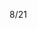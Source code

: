 8/21

<!-- 加班時數
累積14h , 今天加班2h 
-->

<!-- Leetcode刷題  
總刷55題 今天刷了6題
-->

<!--專案
 第一個專案 5/28 合約管理(完成)
 第二個專案 物料模擬分析-後端API做不出來,改成料況表暫定(完成)
 第三個專案 6/18 excelE化(Z_生管_00料品基本資料_V1.0)(完成) 
 第四個專案 6/24 excelE化(Z_物控_01料品領料數量_V1.2)(完成) 
 第五個專案 6/28 excel E 化(Z_倉庫_03料品庫存現況查詢_V1.0)(完成)  
 第六個專案 7/10 標準工時 E 化(完成)
 第七個專案 ==>報表E化 只剩圖表部分(等API)
 第八個專案 7/12 資材料況表 (完成) 
 第九個專案 7/31 工令單總表&料品檢驗報表 (完成) 宇婕要新增查詢欄位 新增完成 已更新上測試機
 第十個專案 7/30 銷貨明細表 (完成) 宇婕要新增查詢欄位 新增完成 已更新上測試機
 第十一個專案 未結工單追蹤-總染分析&追蹤明細  8/26要交 大致完成
 第十二個專案 開始做人員作業認可證管理平台系統
 -->

<!-- QCC
重新討論主題 
-->

<!-- 自學進度 
hello 演算法 
https://www.hello-algo.com/zh-hant/chapter_preface/about_the_book/ 


目前看到湊雜表--堆疊有一點看不懂

TypeScript學習
 -->

